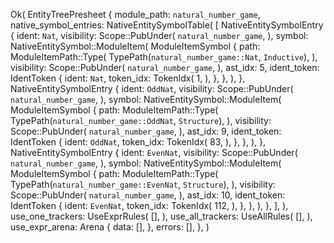 Ok(
    EntityTreePresheet {
        module_path: `natural_number_game`,
        native_symbol_entries: NativeEntitySymbolTable(
            [
                NativeEntitySymbolEntry {
                    ident: `Nat`,
                    visibility: Scope::PubUnder(
                        `natural_number_game`,
                    ),
                    symbol: NativeEntitySymbol::ModuleItem(
                        ModuleItemSymbol {
                            path: ModuleItemPath::Type(
                                TypePath(`natural_number_game::Nat`, `Inductive`),
                            ),
                            visibility: Scope::PubUnder(
                                `natural_number_game`,
                            ),
                            ast_idx: 5,
                            ident_token: IdentToken {
                                ident: `Nat`,
                                token_idx: TokenIdx(
                                    1,
                                ),
                            },
                        },
                    ),
                },
                NativeEntitySymbolEntry {
                    ident: `OddNat`,
                    visibility: Scope::PubUnder(
                        `natural_number_game`,
                    ),
                    symbol: NativeEntitySymbol::ModuleItem(
                        ModuleItemSymbol {
                            path: ModuleItemPath::Type(
                                TypePath(`natural_number_game::OddNat`, `Structure`),
                            ),
                            visibility: Scope::PubUnder(
                                `natural_number_game`,
                            ),
                            ast_idx: 9,
                            ident_token: IdentToken {
                                ident: `OddNat`,
                                token_idx: TokenIdx(
                                    83,
                                ),
                            },
                        },
                    ),
                },
                NativeEntitySymbolEntry {
                    ident: `EvenNat`,
                    visibility: Scope::PubUnder(
                        `natural_number_game`,
                    ),
                    symbol: NativeEntitySymbol::ModuleItem(
                        ModuleItemSymbol {
                            path: ModuleItemPath::Type(
                                TypePath(`natural_number_game::EvenNat`, `Structure`),
                            ),
                            visibility: Scope::PubUnder(
                                `natural_number_game`,
                            ),
                            ast_idx: 10,
                            ident_token: IdentToken {
                                ident: `EvenNat`,
                                token_idx: TokenIdx(
                                    112,
                                ),
                            },
                        },
                    ),
                },
            ],
        ),
        use_one_trackers: UseExprRules(
            [],
        ),
        use_all_trackers: UseAllRules(
            [],
        ),
        use_expr_arena: Arena {
            data: [],
        },
        errors: [],
    },
)